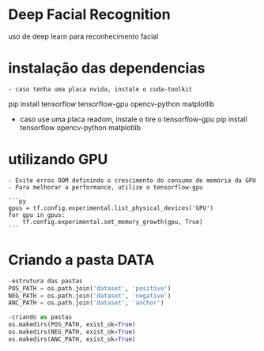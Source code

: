 # Deep Facial Recognition
 uso de deep learn para reconhecimento facial

# instalação das dependencias
    - caso tenha uma placa nvida, instale o cuda-toolkit
   pip install tensorflow tensorflow-gpu opencv-python matplotlib 

   - caso use uma placa readom, instale o tire o tensorflow-gpu
   pip install tensorflow opencv-python matplotlib
   
# utilizando GPU
    - Evite erros OOM definindo o crescimento do consumo de memória da GPU
    - Para melhorar a performance, utilize o tensorflow-gpu
    
    ```py
    gpus = tf.config.experimental.list_physical_devices('GPU')
    for gpu in gpus:
        tf.config.experimental.set_memory_growth(gpu, True)
    ```
# Criando a pasta DATA
   ```py
   -estrutura das pastas
   POS_PATH = os.path.join('dataset', 'positive')
   NEG_PATH = os.path.join('dataset', 'negative')
   ANC_PATH = os.path.join('dataset', 'anchor')

   -criando as pastas
   os.makedirs(POS_PATH, exist_ok=True)
   os.makedirs(NEG_PATH, exist_ok=True)
   os.makedirs(ANC_PATH, exist_ok=True)   
  
   ```
    